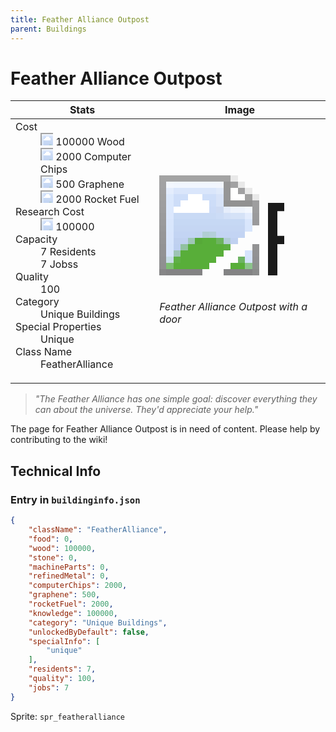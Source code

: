 ```yaml
---
title: Feather Alliance Outpost
parent: Buildings
---
```

# Feather Alliance Outpost

[//]: # (Pre-generated content)
<table><thead><tr><th>Stats</th><th>Image</th></tr></thead><tbody><tr><td><dl><dt>Cost</dt><dd><div class="resource-icon"><img style="object-position: -637px -751px;" src="https://tfe2-wiki.github.io/assets/sprites.png"></div> 100000 Wood<br><div class="resource-icon"><img style="object-position: -526px -523px;" src="https://tfe2-wiki.github.io/assets/sprites.png"></div> 2000 Computer Chips<br><div class="resource-icon"><img style="object-position: -1009px -547px;" src="https://tfe2-wiki.github.io/assets/sprites.png"></div> 500 Graphene<br><div class="resource-icon"><img style="object-position: -637px -723px;" src="https://tfe2-wiki.github.io/assets/sprites.png"></div> 2000 Rocket Fuel</dd><dt>Research Cost</dt><dd><div class="resource-icon"><img style="object-position: -268px -522px;" src="https://tfe2-wiki.github.io/assets/sprites.png"></div> 100000</dd><dt>Capacity</dt><dd>7 Residents<br>7 Jobss</dd><dt>Quality</dt><dd>100</dd><dt>Category</dt><dd>Unique Buildings</dd><dt>Special Properties</dt><dd>Unique</dd><dt>Class Name</dt><dd>FeatherAlliance</dd></dl></td><td><style>.building-image {width: 200px;height: 200px;overflow: hidden;position: relative;}.building-image img {image-rendering: pixelated;object-fit: none;transform: scale(10);transform-origin: left top;position: absolute;left: 0;top: 0;}.resource-image {width: 200px;height: 200px;overflow: hidden;position: relative;}.resource-image img {image-rendering: pixelated;object-fit: none;transform: scale(20);transform-origin: left top;position: absolute;left: 0;top: 0;}.building-icon {width: 20px;height: 20px;overflow: hidden;position: relative;display: inline-block;}.building-icon img {image-rendering: pixelated;object-fit: none;transform: scale(1);transform-origin: left top;position: absolute;left: 0;top: 0;}.resource-icon {width: 20px;height: 20px;overflow: hidden;position: relative;display: inline-block;}.resource-icon img {image-rendering: pixelated;object-fit: none;transform: scale(2);transform-origin: left top;position: absolute;left: 0;top: 0;}</style><div class="building-image"><img style="object-position: -726px -811px;" src="https://tfe2-wiki.github.io/assets/sprites.png" alt="Feather Alliance Outpost Back"><img style="object-position: -704px -811px;" src="https://tfe2-wiki.github.io/assets/sprites.png" alt="Feather Alliance Outpost"></div><i>Feather Alliance Outpost with a door</i></td></tr></tbody></table><blockquote><i>"The Feather Alliance has one simple goal: discover everything they can about the universe. They'd appreciate your help."</i></blockquote>

The page for Feather Alliance Outpost is in need of content. Please help by contributing to the wiki!

## Technical Info
### Entry in `buildinginfo.json`

```json
{
    "className": "FeatherAlliance",
    "food": 0,
    "wood": 100000,
    "stone": 0,
    "machineParts": 0,
    "refinedMetal": 0,
    "computerChips": 2000,
    "graphene": 500,
    "rocketFuel": 2000,
    "knowledge": 100000,
    "category": "Unique Buildings",
    "unlockedByDefault": false,
    "specialInfo": [
        "unique"
    ],
    "residents": 7,
    "quality": 100,
    "jobs": 7
}
```

Sprite: `spr_featheralliance`

